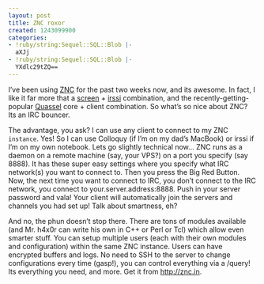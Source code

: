 ```yaml
---
layout: post
title: ZNC roxor
created: 1243099900
categories:
- !ruby/string:Sequel::SQL::Blob |-
  aXJj
- !ruby/string:Sequel::SQL::Blob |-
  YXdlc29tZQ==
---
```

I’ve been using <a href="http://znc.in">ZNC</a> for the past two weeks now, and its awesome. In fact, I like it far more that a <a href="http://www.gnu.org/software/screen/">screen</a> + <a href="http://irssi.org">irssi</a> combination, and the recently-getting-popular <a href="http://quassel-irc.org/">Quassel</a> core + client combination. So what’s so nice about ZNC? Its an IRC bouncer.

The advantage, you ask? I can use any client to connect to my ZNC `instance`. Yes! So I can use Colloquy (if I’m on my dad’s MacBook) or irssi if I’m on my own notebook. Lets go slightly technical now... ZNC runs as a daemon on a remote machine (say, your VPS?) on a port you specify (say 8888). It has these super easy settings where you specify what IRC network(s) you want to connect to. Then you press the Big Red Button. Now, the next time you want to connect to IRC, you don’t connect to the IRC network, you connect to your.server.address:8888. Push in your server password and vala! Your client will automatically join the servers and channels you had set up! Talk about smartness, eh?

And no, the phun doesn’t stop there. There are tons of modules available (and Mr. h4x0r can write his own in C++ or Perl or Tcl) which allow even smarter stuff. You can setup multiple users (each with their own modules and configuration) within the same ZNC instance. Users can have encrypted buffers and logs. No need to SSH to the server to change configurations every time (gasp!), you can control everything via a /query! Its everything you need, and more. Get it from http://znc.in.
